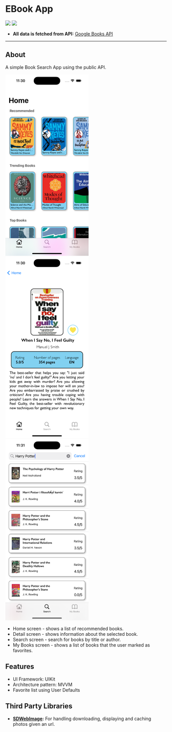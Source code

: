 # EBook App

![](https://badgen.net/badge/iOS/16/blue) ![](https://badgen.net/badge/Swift/5.7/orange)

- **All data is fetched from API:** [Google Books API](https://developers.google.com/books) 
___

## About
A simple Book Search App using the public API.

<img src="./Screenshots/ScreenShot1.png" width="260" /><img src="./Screenshots/ScreenShot2.png" width="260" />
<img src="./Screenshots/ScreenShot3.png" width="260" />

 - Home screen - shows a list of recommended books.
 - Detail screen - shows information about the selected book.
 - Search screen - search for books by title or author.
 - My Books screen - shows a list of books that the user marked as favorites. 

## Features
- UI Framework: UIKit
- Architecture pattern: MVVM
- Favorite list using User Defaults

## Third Party Libraries

- **[SDWebImage](https://github.com/SDWebImage/SDWebImage):** For handling downloading, displaying and caching photos given an url.
